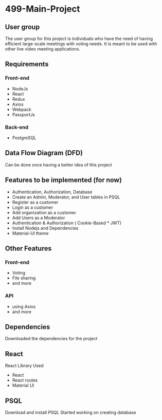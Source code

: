 # 499-Main-Project

## User group
The user group for this project is individuals who have the need of having efficient large-scale meetings with voting needs. It is meant to be used with other live video meeting applications.

## Requirements
### Front-end
- NodeJs
- React
- Redux
- Axios
- Webpack
- PassportJs
### Back-end
- PostgreSQL

## Data Flow Diagram (DFD)
Can be done once having a better idea of this project

## Features to be implemented (for now)
- Authentication, Authorization, Database
- Create an Admin, Moderator, and User tables in PSQL
- Register as a customer
- Login as a customer
- Add organization as a customer
- Add Users as a Moderator 
- Authentication & Authorization ( Cookie-Based * JWT)
- Install Nodejs and Dependencies
- Material-UI theme

## Other Features
### Front-end 
- Voting
- File sharing
- and more
### API
- using Axios
- and more
## Dependencies
Downloaded the dependencies for the project

## React
React Library Used
- React
- React routes
- Material UI

## PSQL
Download and install PSQL
Started working on creating database
